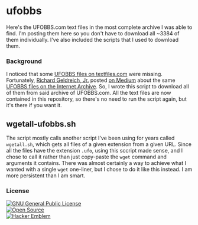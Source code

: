 # ufobbs
Here's the UFOBBS.com text files in the most complete archive I was able to find. I'm posting them here so you don't have to download all ~3384 of them individually. I've also included the scripts that I used to download them.

### Background
I noticed that some [UFOBBS files on textfiles.com](http://textfiles.com/ufo/UFOBBS/) were missing. Fortunately, [Richard Geldreich, Jr.](https://github.com/richgel999) posted [on Medium](https://medium.com/@richgel99/ufobbs-com-text-files-on-archive-org-84588177d66b) about the same [UFOBBS files on the Internet Archive](https://web.archive.org/web/19980707095632/http://www.ufobbs.com/). So, I wrote this script to download all of them from said archive of UFOBBS.com. All the text files are now contained in this repository, so there's no need to run the script again, but it's there if you want it.

## wgetall-ufobbs.sh
The script mostly calls another script I've been using for years called `wgetall.sh`, which gets all files of a given extension from a given URL. Since all the files have the extension `.ufo`, using this sccript made sense, and I chose to call it rather than just copy-paste the `wget` command and arguments it contains. There was almost certainly a way to achieve what I wanted with a single `wget` one-liner, but I chose to do it like this instead. I am more persistent than I am smart.

### License
[![GNU General Public License](https://www.gnu.org/graphics/gplv3-88x31.png)](https://www.gnu.org/licenses/gpl-3.0.en.html)\
[![Open Source](http://www.ipol.im/static/badges/open-source.png)](http://www.gnu.org/licenses/gpl.html)\
[![Hacker Emblem](http://catb.org/hacker-emblem/hacker.png)](http://www.catb.org/hacker-emblem/)